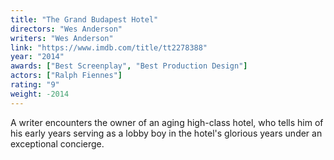 ```yaml
---
title: "The Grand Budapest Hotel"
directors: "Wes Anderson"
writers: "Wes Anderson"
link: "https://www.imdb.com/title/tt2278388"
year: "2014"
awards: ["Best Screenplay", "Best Production Design"]
actors: ["Ralph Fiennes"]
rating: "9"
weight: -2014
---
```

A writer encounters the owner of an aging high-class hotel, who tells him of his early years serving as a lobby boy in the hotel's glorious years under an exceptional concierge. 